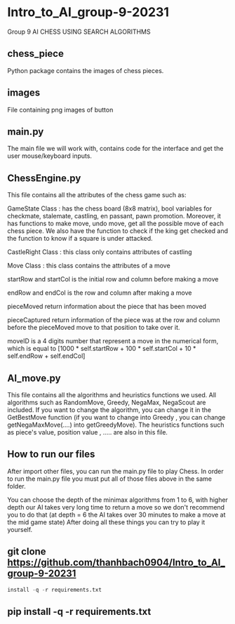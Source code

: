 # Intro_to_AI_group-9-20231

Group 9
AI CHESS USING SEARCH ALGORITHMS


## chess_piece 
Python package contains the images of chess pieces.
## images 
File containing png images of button

## main.py  
The main file we will work with, contains code for the interface and get the user mouse/keyboard inputs. 

## ChessEngine.py 
This file contains all the attributes of the chess game such as:

GameState Class : has the chess board (8x8 matrix), bool variables for checkmate, stalemate, castling, en passant, pawn promotion. Moreover, it has functions to make move, undo move, get all the possible move of each chess piece. We also have the function to check if the king get checked and the function to know if a square is under attacked.

CastleRight Class : this class only contains attributes of castling

Move Class : this class contains the attributes of a move

startRow and startCol is the initial row and column before making a move

endRow and endCol is the row and column after making a move

pieceMoved return information about the piece that has been moved

pieceCaptured return information of the piece was at the row and column before the pieceMoved move to that position to take over it.

moveID is a 4 digits number that represent a move in the numerical form, which is equal to [1000 * self.startRow + 100 * self.startCol + 10 * self.endRow + self.endCol]

## AI_move.py 
This file contains all the algorithms and heuristics functions we used. All algorithms such as RandomMove, Greedy, NegaMax, NegaScout are included. If you want to change the algorithm, you can change it in the GetBestMove function (if you want to change into Greedy , you can change getNegaMaxMove(....) into getGreedyMove). The heuristics functions such as piece's value, position value , ..... are also in this file.


## How to run our files 
After import other files, you can run the main.py file to play Chess. In order to run the main.py file you must put all of those files above in the same folder.

You can choose the depth of the minimax algorithms from 1 to 6, with higher depth our AI takes very long time to return a move so we don't recommend you to do that (at depth = 6 the AI takes over 30 minutes to make a move at the mid game state)
After doing all these things you can try to play it yourself.

## git clone https://github.com/thanhbach0904/Intro_to_AI_group-9-20231

```python
install -q -r requirements.txt
```

## pip install -q -r requirements.txt



